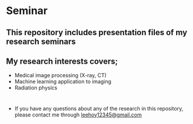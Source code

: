 # Seminar
## This repository includes presentation files of my research seminars

## My research interests covers;
  - Medical image processing (X-ray, CT)
  - Machine learning application to imaging
  - Radiation physics

# 
- If you have any questions about any of the research in this repository, please contact me through leehoy12345@gmail.com
